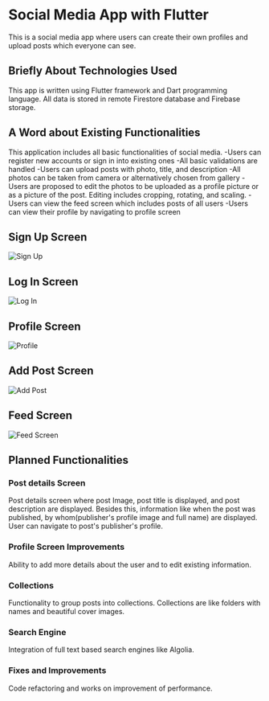 # Social Media App with Flutter
This is a social media app where users can create their own profiles and upload posts which everyone can see.

## Briefly About Technologies Used
This app is written using Flutter framework and Dart programming language. All data is stored in remote Firestore database and Firebase storage.


## A Word about Existing Functionalities
This application includes all basic functionalities of social media. 
-Users can register new accounts or sign in into existing ones
-All basic validations are handled
-Users can upload posts with photo, title, and description
-All photos can be taken from camera or alternatively chosen from gallery
-Users are proposed to edit the photos to be uploaded as a profile picture or as a picture of the post. Editing includes cropping, rotating, and scaling.
-Users can view the feed screen which includes posts of all users
-Users can view their profile by navigating to profile screen

## Sign Up Screen
![Sign Up](https://user-images.githubusercontent.com/86743936/144718807-5849e8f9-58fd-4e95-b74d-12d972b5a62f.jpg)

## Log In Screen
![Log In](https://user-images.githubusercontent.com/86743936/144718698-240f2f54-3080-4748-9d6b-320792ee55a9.jpg)

## Profile Screen
![Profile](https://user-images.githubusercontent.com/86743936/144718716-e1b40f81-e439-4ff1-81f5-f3af95c0095f.jpg)

## Add Post Screen
![Add Post](https://user-images.githubusercontent.com/86743936/144718792-88371bb6-c468-4287-9e3b-c3c8985d2a9c.jpg)

## Feed Screen
![Feed Screen](https://user-images.githubusercontent.com/86743936/144718730-d5406d2a-8092-4ec1-afee-b8e6759d5d8b.jpg)

##

## Planned Functionalities
### Post details Screen
Post details screen where post Image, post title is displayed, and post description are displayed. Besides this, information like when the post was published, by whom(publisher's profile image and full name) are displayed. User can navigate to post's publisher's profile.
### Profile Screen Improvements
Ability to add more details about the user and to edit existing information.
### Collections
Functionality to group posts into collections. Collections are like folders with names and beautiful cover images.
### Search Engine
Integration of full text based search engines like Algolia.
### Fixes and Improvements
Code refactoring and works on improvement of performance. 

